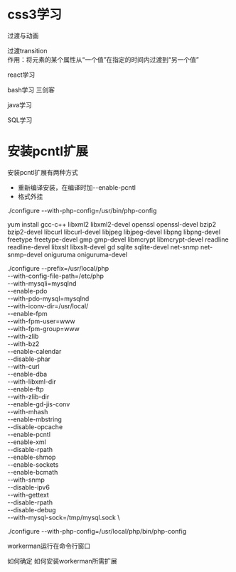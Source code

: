 # css3学习

过渡与动画


过渡transition  
作用：将元素的某个属性从“一个值”在指定的时间内过渡到“另一个值”





react学习



bash学习
三剑客



java学习

SQL学习



# 安装pcntl扩展

安装pcntl扩展有两种方式
- 重新编译安装，在编译时加--enable-pcntl
- 格式外挂

./configure --with-php-config=/usr/bin/php-config

yum install gcc-c++ libxml2 libxml2-devel openssl openssl-devel bzip2 bzip2-devel libcurl libcurl-devel libjpeg libjpeg-devel libpng libpng-devel freetype freetype-devel gmp gmp-devel libmcrypt libmcrypt-devel readline readline-devel libxslt libxslt-devel gd sqlite sqlite-devel net-snmp net-snmp-devel oniguruma oniguruma-devel

./configure --prefix=/usr/local/php \
--with-config-file-path=/etc/php \
--with-mysqli=mysqlnd \
--enable-pdo \
--with-pdo-mysql=mysqlnd \
--with-iconv-dir=/usr/local/ \
--enable-fpm \
--with-fpm-user=www \
--with-fpm-group=www \
--with-zlib \
--with-bz2 \
--enable-calendar \
--disable-phar \
--with-curl \
--enable-dba \
--with-libxml-dir \
--enable-ftp \
--with-zlib-dir \
--enable-gd-jis-conv \
--with-mhash \
--enable-mbstring \
--disable-opcache \
--enable-pcntl \
--enable-xml \
--disable-rpath \
--enable-shmop \
--enable-sockets \
--enable-bcmath \
--with-snmp \
--disable-ipv6 \
--with-gettext \
--disable-rpath \
--disable-debug \
--with-mysql-sock=/tmp/mysql.sock \



./configure --with-php-config=/usr/local/php/bin/php-config



workerman运行在命令行窗口

如何确定
如何安装workerman所需扩展
